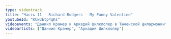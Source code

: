 ```yaml
---
type: videotrack
title: "Часть 11 - Richard Rodgers - My Funny Valentine"
youtubeId: "KCw3Etp4qKs"
videoevents: "Даниил Крамер и Аркадий Шилклопер в Тюменской филармонии"
videoartists: ["Даниил Крамер", "Аркадий Шилклопер"]
---
```

